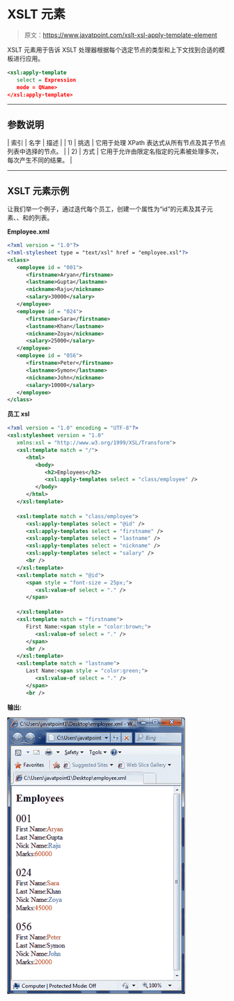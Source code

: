 # XSLT <apply-template>元素</apply-template>

> 原文：<https://www.javatpoint.com/xslt-xsl-apply-template-element>

XSLT <apply-template>元素用于告诉 XSLT 处理器根据每个选定节点的类型和上下文找到合适的模板进行应用。</apply-template>

```xml
<xsl:apply-template 
   select = Expression 
   mode = QName>
</xsl:apply-template> 

```

* * *

## 参数说明

| 索引 | 名字 | 描述 |
| 1) | 挑选 | 它用于处理 XPath 表达式从所有节点及其子节点列表中选择的节点。 |
| 2) | 方式 | 它用于允许由限定名指定的元素被处理多次，每次产生不同的结果。 |

* * *

## XSLT <apply-template>元素示例</apply-template>

让我们举一个例子，通过迭代每个员工，创建一个属性为“id”的<employee>元素及其子元素<firstname>、<lastname>、<nickname>和<salary>的列表。</salary></nickname></lastname></firstname></employee>

**Employee.xml**

```xml
<?xml version = "1.0"?>
<?xml-stylesheet type = "text/xsl" href = "employee.xsl"?> 
<class> 
   <employee id = "001">
      <firstname>Aryan</firstname> 
      <lastname>Gupta</lastname> 
      <nickname>Raju</nickname> 
      <salary>30000</salary>
   </employee> 
   <employee id = "024"> 
      <firstname>Sara</firstname> 
      <lastname>Khan</lastname> 
      <nickname>Zoya</nickname> 
      <salary>25000</salary>
   </employee> 
   <employee id = "056"> 
      <firstname>Peter</firstname> 
      <lastname>Symon</lastname> 
      <nickname>John</nickname> 
      <salary>10000</salary> 
   </employee> 
</class>

```

**员工 xsl**

```xml
<?xml version = "1.0" encoding = "UTF-8"?> 
<xsl:stylesheet version = "1.0" 
   xmlns:xsl = "http://www.w3.org/1999/XSL/Transform">   
   <xsl:template match = "/"> 
      <html> 
         <body> 
            <h2>Employees</h2> 
            <xsl:apply-templates select = "class/employee" /> 
         </body> 
      </html>
   </xsl:template>  

   <xsl:template match = "class/employee"> 
      <xsl:apply-templates select = "@id" /> 
      <xsl:apply-templates select = "firstname" /> 
      <xsl:apply-templates select = "lastname" /> 
      <xsl:apply-templates select = "nickname" /> 
      <xsl:apply-templates select = "salary" /> 
      <br /> 
   </xsl:template>  
   <xsl:template match = "@id"> 
      <span style = "font-size = 25px;"> 
         <xsl:value-of select = "." /> 
      </span> 

   </xsl:template>  
   <xsl:template match = "firstname"> 
      First Name:<span style = "color:brown;"> 
         <xsl:value-of select = "." /> 
      </span> 
      <br /> 
   </xsl:template>  
   <xsl:template match = "lastname"> 
      Last Name:<span style = "color:green;"> 
         <xsl:value-of select = "." /> 
      </span> 
      <br /> 

```

**输出:**

![XSLT Xsl apply template element 1](img/3e57633931cb00d0fd5200b761f40611.png)